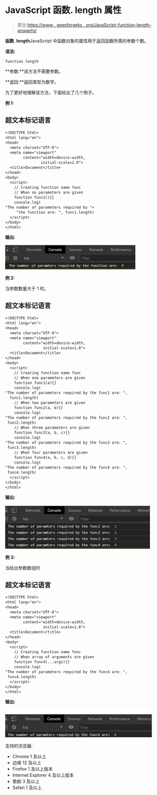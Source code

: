 # JavaScript 函数. length 属性

> 原文:[https://www . geesforgeks . org/JavaScript-function-length-property/](https://www.geeksforgeeks.org/javascript-function-length-property/)

**函数. length**JavaScript 中函数对象的属性用于返回函数所需的参数个数。

**语法:**

```
function.length
```

**参数:**该方法不需要参数。

**返回:**返回类型为数字。

为了更好地理解该方法，下面给出了几个例子。

**例 1:**

## 超文本标记语言

```
<!DOCTYPE html>
<html lang="en">
<head>
  <meta charset="UTF-8">
  <meta name="viewport"
        content="width=device-width,
                initial-scale=1.0">
  <title>Document</title>
</head>
<body>
  <script>
    // Creating function name func
    // When no parameters are given
    function func1(){}
    console.log(
"The number of parameters required by "+
     "the function are: ", func1.length)
  </script>
</body>
</html>
```

**输出:**

![](img/5c6961cdb987f7bb52625bd6a46c83a5.png)

**例 2:**

当参数数量大于 1 时。

## 超文本标记语言

```
<!DOCTYPE html>
<html lang="en">
<head>
  <meta charset="UTF-8">
  <meta name="viewport"
        content="width=device-width,
                 initial-scale=1.0">
  <title>Document</title>
</head>
<body>
  <script>
    // Creating function name func
    // When one parameters are given
    function func1(a){}
    console.log(
"The number of parameters required by the func1 are: ",
  func1.length)
    // When two parameters are given
    function func2(a, b){}
    console.log(
"The number of parameters required by the func2 are: ",
 func2.length)
    // When three parameters are given
    function func3(a, b, c){}
    console.log(
"The number of parameters required by the func3 are: ",
 func3.length)
    // When four parameters are given
    function func4(a, b, c, d){}
    console.log(
"The number of parameters required by the func4 are: ",
 func4.length)
  </script>
</body>
</html>
```

**输出:**

![](img/cedacef0bd413a1f5e1415c30a234b4f.png)

**例 3:**

当给出参数数组时

## 超文本标记语言

```
<!DOCTYPE html>
<html lang="en">
<head>
  <meta charset="UTF-8">
  <meta name="viewport"
        content="width=device-width,
                 initial-scale=1.0">
  <title>Document</title>
</head>
<body>
  <script>
    // Creating function name func
    // When array of arguments are given
    function func4(...args){}
    console.log(
"The number of parameters required by the func4 are: ",
 func4.length)
  </script>
</body>
</html>
```

**输出:**

![](img/f1ee68be1d9cee8d80b54f137c7450b3.png)

支持的浏览器:

*   Chrome 1 及以上
*   边缘 12 及以上
*   Firefox 1 及以上版本
*   Internet Explorer 4 及以上版本
*   歌剧 3 及以上
*   Safari 1 及以上